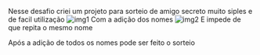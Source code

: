 Nesse desafio criei um projeto para sorteio de amigo secreto muito siples e de facil utilização 
<img src="./src/assets/add.png" alt="img1">
Com a adição dos nomes 
<img src="./src/assets/addig.png" alt="img2">
E impede de que repita o mesmo nome

Após a adição de todos os nomes pode ser feito o sorteio
